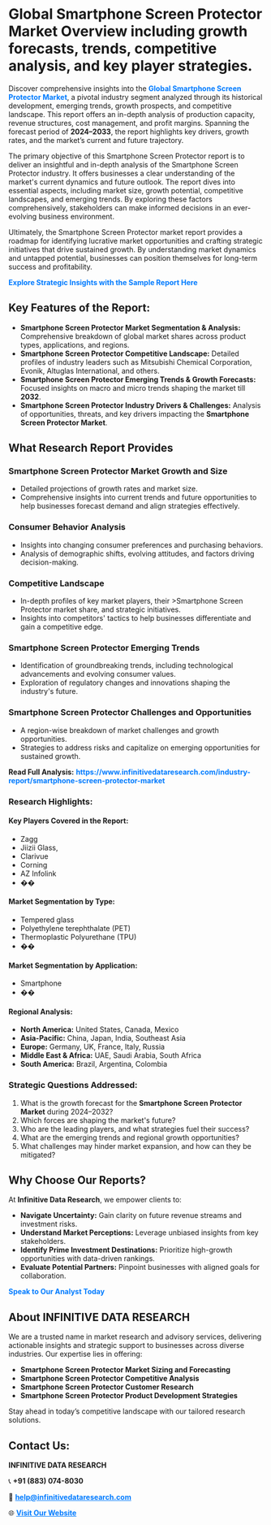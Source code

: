 <h1>Global Smartphone Screen Protector Market Overview including growth forecasts, trends, competitive analysis, and key player strategies.</h1>
<p>
Discover comprehensive insights into the 
<a href="https://www.infinitivedataresearch.com/industry-report/smartphone-screen-protector-market" rel="dofollow" style="color: #007BFF; text-decoration: none;"><strong>Global Smartphone Screen Protector Market</strong></a>, a pivotal industry segment analyzed through its historical development, emerging trends, growth prospects, and competitive landscape. This report offers an in-depth analysis of production capacity, revenue structures, cost management, and profit margins. Spanning the forecast period of <strong>2024–2033</strong>, the report highlights key drivers, growth rates, and the market’s current and future trajectory.
</p>
<p>
The primary objective of this Smartphone Screen Protector report is to deliver an insightful and in-depth analysis of the Smartphone Screen Protector industry. It offers businesses a clear understanding of the market's current dynamics and future outlook. The report dives into essential aspects, including market size, growth potential, competitive landscapes, and emerging trends. By exploring these factors comprehensively, stakeholders can make informed decisions in an ever-evolving business environment.
</p>
<p>
Ultimately, the Smartphone Screen Protector market report provides a roadmap for identifying lucrative market opportunities and crafting strategic initiatives that drive sustained growth. By understanding market dynamics and untapped potential, businesses can position themselves for long-term success and profitability.
</p>
<p>
<a href="https://www.infinitivedataresearch.com/request-sample/reportId=109407" style="color: #007BFF; text-decoration: none;"><strong>Explore Strategic Insights with the Sample Report Here</strong></a>
</p>

<h2>Key Features of the Report:</h2>
<ul>
<li><strong>Smartphone Screen Protector Market Segmentation & Analysis:</strong> Comprehensive breakdown of global market shares across product types, applications, and regions.</li>
<li><strong>Smartphone Screen Protector Competitive Landscape:</strong> Detailed profiles of industry leaders such as Mitsubishi Chemical Corporation, Evonik, Altuglas International, and others.</li>
<li><strong>Smartphone Screen Protector Emerging Trends & Growth Forecasts:</strong> Focused insights on macro and micro trends shaping the market till <strong>2032</strong>.</li>
<li><strong>Smartphone Screen Protector Industry Drivers & Challenges:</strong> Analysis of opportunities, threats, and key drivers impacting the <strong>Smartphone Screen Protector Market</strong>.</li>
</ul>

<h2>What Research Report Provides</h2>
<h3>Smartphone Screen Protector Market Growth and Size</h3>
<ul>
<li>Detailed projections of growth rates and market size.</li>
<li>Comprehensive insights into current trends and future opportunities to help businesses forecast demand and align strategies effectively.</li>
</ul>

<h3>Consumer Behavior Analysis</h3>
<ul>
<li>Insights into changing consumer preferences and purchasing behaviors.</li>
<li>Analysis of demographic shifts, evolving attitudes, and factors driving decision-making.</li>
</ul>

<h3>Competitive Landscape</h3>
<ul>
<li>In-depth profiles of key market players, their >Smartphone Screen Protector market share, and strategic initiatives.</li>
<li>Insights into competitors' tactics to help businesses differentiate and gain a competitive edge.</li>
</ul>

<h3>Smartphone Screen Protector Emerging Trends</h3>
<ul>
<li>Identification of groundbreaking trends, including technological advancements and evolving consumer values.</li>
<li>Exploration of regulatory changes and innovations shaping the industry's future.</li>
</ul>

<h3>Smartphone Screen Protector Challenges and Opportunities</h3>
<ul>
<li>A region-wise breakdown of market challenges and growth opportunities.</li>
<li>Strategies to address risks and capitalize on emerging opportunities for sustained growth.</li>
</ul>
<p><strong>Read Full Analysis:</strong> <a href="https://www.infinitivedataresearch.com/industry-report/smartphone-screen-protector-market" rel="dofollow" style="color: #007BFF; text-decoration: none;"><strong>https://www.infinitivedataresearch.com/industry-report/smartphone-screen-protector-market</strong></a></p>
<h3>Research Highlights:</h3>
<h4>Key Players Covered in the Report:</h4>
<ul><li>Zagg</li><li>Jiizii Glass,</li><li>Clarivue</li><li>Corning</li><li>AZ Infolink</li><li>��</li></ul>
<h4>Market Segmentation by Type:</h4>
<ul><li>Tempered glass</li><li>Polyethylene terephthalate (PET)</li><li>Thermoplastic Polyurethane (TPU)</li><li>��</li></ul>
<h4>Market Segmentation by Application:</h4>
<ul><li>Smartphone</li><li>��</li></ul>

<h4>Regional Analysis:</h4>
<ul>
<li><strong>North America:</strong> United States, Canada, Mexico</li>
<li><strong>Asia-Pacific:</strong> China, Japan, India, Southeast Asia</li>
<li><strong>Europe:</strong> Germany, UK, France, Italy, Russia</li>
<li><strong>Middle East & Africa:</strong> UAE, Saudi Arabia, South Africa</li>
<li><strong>South America:</strong> Brazil, Argentina, Colombia</li>
</ul>

<h3>Strategic Questions Addressed:</h3>
<ol>
<li>What is the growth forecast for the <strong>Smartphone Screen Protector Market</strong> during 2024–2032?</li>
<li>Which forces are shaping the market's future?</li>
<li>Who are the leading players, and what strategies fuel their success?</li>
<li>What are the emerging trends and regional growth opportunities?</li>
<li>What challenges may hinder market expansion, and how can they be mitigated?</li>
</ol>

<h2>Why Choose Our Reports?</h2>
<p>At <strong>Infinitive Data Research</strong>, we empower clients to:</p>
<ul>
<li><strong>Navigate Uncertainty:</strong> Gain clarity on future revenue streams and investment risks.</li>
<li><strong>Understand Market Perceptions:</strong> Leverage unbiased insights from key stakeholders.</li>
<li><strong>Identify Prime Investment Destinations:</strong> Prioritize high-growth opportunities with data-driven rankings.</li>
<li><strong>Evaluate Potential Partners:</strong> Pinpoint businesses with aligned goals for collaboration.</li>
</ul>
<p><a href="https://www.infinitivedataresearch.com/industry-report/smartphone-screen-protector-market" rel="dofollow" style="color: #007BFF; text-decoration: none;"><strong>Speak to Our Analyst Today</strong></a></p>

<h2>About INFINITIVE DATA RESEARCH</h2>
<p>We are a trusted name in market research and advisory services, delivering actionable insights and strategic support to businesses across diverse industries. Our expertise lies in offering:</p>
<ul>
<li><strong>Smartphone Screen Protector Market Sizing and Forecasting</strong></li>
<li><strong>Smartphone Screen Protector Competitive Analysis</strong></li>
<li><strong>Smartphone Screen Protector Customer Research</strong></li>
<li><strong>Smartphone Screen Protector Product Development Strategies</strong></li>
</ul>
<p>Stay ahead in today’s competitive landscape with our tailored research solutions.</p>

<h2>Contact Us:</h2>
<p><strong>INFINITIVE DATA RESEARCH</strong></p>
<p>📞 <strong>+91 (883) 074-8030</strong></p>
<p>📧 <strong><a href="mailto:help@infinitivedataresearch.com" style="color: #007BFF;">help@infinitivedataresearch.com</a></strong></p>
<p>🌐 <strong><a href="https://www.infinitivedataresearch.com" rel="dofollow" style="color: #007BFF;">Visit Our Website</a></strong></p>